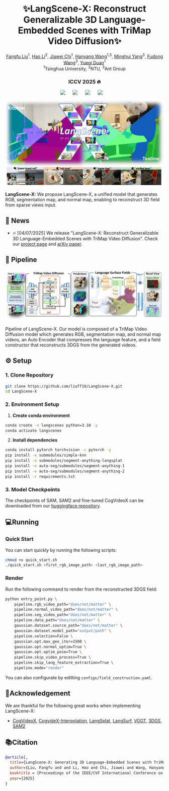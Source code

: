 <div align="center">

# ✨LangScene-X: Reconstruct Generalizable 3D Language-Embedded Scenes with TriMap Video Diffusion✨

<p align="center">
<a href="https://liuff19.github.io/">Fangfu Liu</a><sup>1</sup>,
<a href="https://lifuguan.github.io/">Hao Li</a><sup>2</sup>,
<a href="https://github.com/chijw">Jiawei Chi</a><sup>1</sup>,
<a href="https://hanyang-21.github.io/">Hanyang Wang</a><sup>1,3</sup>,
<a href="https://github.com/liuff19/LangScene-X">Minghui Yang</a><sup>3</sup>,
<a href="https://github.com/liuff19/LangScene-X">Fudong Wang</a><sup>3</sup>,   
<a href="https://duanyueqi.github.io/">Yueqi Duan</a><sup>1</sup>
<br>
    <sup>1</sup>Tsinghua University, <sup>2</sup>NTU, <sup>3</sup>Ant Group     
</p>
<h3 align="center">ICCV 2025 🔥</h3>
<a href="https://github.com/liuff19/LangScene-X"><img src='https://img.shields.io/badge/arXiv-tbd.svg'></a> &nbsp;&nbsp;&nbsp;&nbsp;
<a href="https://liuff19.github.io/LangScene-X"><img src='https://img.shields.io/badge/Project-Page-Green'></a> &nbsp;&nbsp;&nbsp;&nbsp;
<a><img src='https://img.shields.io/badge/License-MIT-blue'></a> &nbsp;&nbsp;&nbsp;&nbsp;
<a href="https://huggingface.co/chijw/LangScene-X"><img src='https://img.shields.io/badge/LangSceneX-huggingface-yellow'></a> &nbsp;&nbsp;&nbsp;&nbsp;

![Teaser Visualization](assets/teaser.png)

</div>

**LangScene-X:** We propose LangScene-X, a unified model that generates RGB, segmentation map, and normal map, enabling to reconstruct 3D field from sparse views input.

## 📢 News
- 🔥 [04/07/2025] We release "LangScene-X: Reconstruct Generalizable 3D Language-Embedded Scenes with TriMap Video Diffusion". Check our [project page](https://liuff19.github.io/LangScene-X) and [arXiv paper](https://github.com/liuff19/LangScene-X).

## 🌟 Pipeline

![Pipeline Visualization](assets/pipeline.png)

Pipeline of LangScene-X. Our model is composed of a TriMap Video Diffusion model which generates RGB, segmentation map, and normal map videos, an Auto Encoder that compresses the language feature, and a field constructor that reconstructs 3DGS from the generated videos. 

## ⚙️ Setup

### 1. Clone Repository
```bash
git clone https://github.com/liuff19/LangScene-X.git
cd LangScene-X
```
### 2. Environment Setup

1. **Create conda environment**

```bash
conda create -n langscenex python=3.10 -y
conda activate langscenex
```
2. **Install dependencies**
```bash
conda install pytorch torchvision -c pytorch -y
pip install -e submodules/simple-knn
pip install -e submodules/segment-anything-langsplat
pip install -e auto-seg/submodules/segment-anything-1
pip install -e auto-seg/submodules/segment-anything-2
pip install -r requirements.txt
```

### 3. Model Checkpoints
The checkpoints of SAM, SAM2 and fine-tuned CogVideoX can be downloaded from our [huggingface repository](https://huggingface.co/chijw/LangScene-X).

## 💻Running

### Quick Start
You can start quickly by running the following scripts:
```bash
chmod +x quick_start.sh
./quick_start.sh <first_rgb_image_path> <last_rgb_image_path>
```
### Render
Run the following command to render from the reconstructed 3DGS field:
```bash 
python entry_point.py \
    pipeline.rgb_video_path="does/not/matter" \
    pipeline.normal_video_path="does/not/matter" \
    pipeline.seg_video_path="does/not/matter" \
    pipeline.data_path="does/not/matter" \
    gaussian.dataset.source_path="does/not/matter" \
    gaussian.dataset.model_path="output/path" \
    pipeline.selection=False \
    gaussian.opt.max_geo_iter=1500 \
    gaussian.opt.normal_optim=True \
    gaussian.opt.optim_pose=True \
    pipeline.skip_video_process=True \
    pipeline.skip_lang_feature_extraction=True \
    pipeline.mode="render"
```
You can also configurate by editting `configs/field_construction.yaml`.

## 🔗Acknowledgement

We are thankful for the following great works when implementing LangScene-X:

- [CogVideoX](https://github.com/THUDM/CogVideo), [CogvideX-Interpolation](https://github.com/feizc/CogvideX-Interpolation), [LangSplat](https://github.com/minghanqin/LangSplat), [LangSurf](https://github.com/lifuguan/LangSurf), [VGGT](https://github.com/facebookresearch/vggt), [3DGS](https://github.com/graphdeco-inria/gaussian-splatting), [SAM2](https://github.com/facebookresearch/sam2)

## 📚Citation

```bibtex
@article{,
  title={LangScene-X: Generating 3D Language-Embedded Scenes with TriMap Video Diffusion},
  author={Liu, Fangfu and and Li, Hao and Chi, Jiawei and Wang, Hanyang and Yang, Minghui and Wang, Fudong and Duan, Yueqi},
  booktitle = {Proceedings of the IEEE/CVF International Conference on Computer Vision (ICCV)},
  year={2025}
}
```
